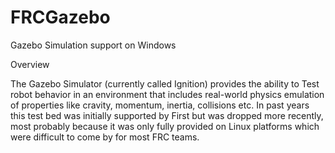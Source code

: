 # FRCGazebo
Gazebo Simulation support on Windows

Overview

The Gazebo Simulator (currently called Ignition) provides the ability to Test robot behavior in an environment that includes real-world physics emulation of properties like cravity, momentum, inertia, collisions etc. In past years this test bed was initially supported by First but was dropped more recently, most probably because it was only fully provided on Linux platforms which were difficult to come by for most FRC teams. 

